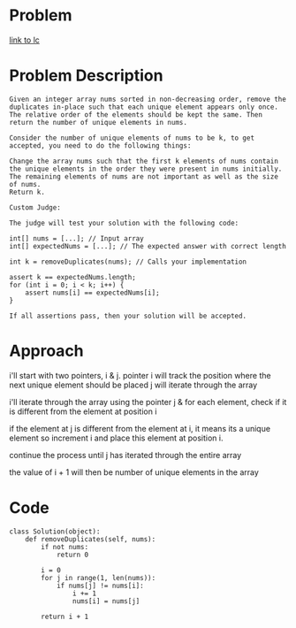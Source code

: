 # Problem

[link to lc](https://leetcode.com/problems/remove-duplicates-from-sorted-array/description/?envType=study-plan-v2&envId=top-interview-150)

# Problem Description

```
Given an integer array nums sorted in non-decreasing order, remove the duplicates in-place such that each unique element appears only once. The relative order of the elements should be kept the same. Then return the number of unique elements in nums.

Consider the number of unique elements of nums to be k, to get accepted, you need to do the following things:

Change the array nums such that the first k elements of nums contain the unique elements in the order they were present in nums initially. The remaining elements of nums are not important as well as the size of nums.
Return k.

Custom Judge:

The judge will test your solution with the following code:

int[] nums = [...]; // Input array
int[] expectedNums = [...]; // The expected answer with correct length

int k = removeDuplicates(nums); // Calls your implementation

assert k == expectedNums.length;
for (int i = 0; i < k; i++) {
    assert nums[i] == expectedNums[i];
}

If all assertions pass, then your solution will be accepted.

```

# Approach
i'll start with two pointers, i & j. 
pointer i will track the position where the next unique element should be placed
j will iterate through the array

i'll iterate through the array using the pointer j & for each element, check if it is different from the element at position i

if the element at j is different from the element at i, it means its a unique element so increment i and place this element at position i.

continue the process until j has iterated through the entire array

the value of i + 1 will then be number of unique elements in the array

# Code 

```
class Solution(object):
    def removeDuplicates(self, nums):
        if not nums:
            return 0
        
        i = 0
        for j in range(1, len(nums)):
            if nums[j] != nums[i]:
                i += 1
                nums[i] = nums[j]
        
        return i + 1
```
